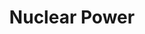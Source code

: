 ---
title: "Nuclear Power"
category: ['science']
classes: ['embed', 'iframe', 'arcgis']
excerpt: "This exhibition explores the history, science, and future of nuclear power and nuclear technology, with tho goal of providing broad-based information on a controversial topic, in order to enhance your experience of the overall Chornobyl reactor room project."
description: "How has Chornobyl shaped our understanding of nuclear power and its potential benefits? Created by the 2023 [Digital Scholarship Summer Fellows](https://digitalscholarship.blogs.brynmawr.edu/digital-scholarship-summer-fellows-program/) at Bryn Mawr College, this exhibition contextualizes Chornobyl within a longer history of accidents and describes the basic science of nuclear reactors and was inspired by questions about the impact of disaster narratives on energy policy."
header: 
    #overlay_image: assets/images/lehr.jpg
    teaser: https://upload.wikimedia.org/wikipedia/commons/4/4e/Nuclear_Power_Plant_Cattenom.jpg
contributors:
    - name: Mst. Fariha Tasnim Busra
      bio: is a rising sophomore at Bryn Mawr College, and majoring in Mathematics with a minor in Data Science. Her long-term goal is to build a human library, and she is on the track to make it a reality. She believes in the power of storytelling to nurture understanding, empathy, and a sense of interconnectedness among people. Beyond the classroom, she is all about celebrating her vibrant Bangladeshi culture! You might spot her rocking in a shari on a random day(on campus or anywhere)! Also she is always indulged into the beats of Bangla music and lost in the Bangla movies. Satyajit Ray, Rituporno Ghosh, and Rittik Ghatak are her absolute favorites! She is always on the lookout for an opportunity that lets me put her passion and skills to work. She has desires to focus on research and innovation, navigating what’s possible with data corporating the perspective of humanities.
    - name: Katya Little
      bio: is a Growth and Structure of Cities major minoring in Russian and Data Science. She is interested in using data analytics and GIS to explore solutions for sustainable agriculture, clean energy, and affordable housing. She is excited to bring the web development, exhibit planning, and critical making skills she learned over the course of this fellowship to future projects!
    - name: Ksenia Mats
      bio: is an intended Biology major with a Data Science and Russian minor, who is interested in data visualizing of topics related to sustainability and leaving a smaller carbon footprint behind. She is interested in building a digital exhibition while acquiring data visualization, project management, and web development skills with her team. In her free time, Ksenia likes spending time in nature, listening to music, and reading.
    - name: Leela Smelser
      bio: is a rising senior working towards an independent major in Creative Writing and Classics. She is interested in the creation of art through data visualizations and the process of building a digital exhibition. In her free time, she enjoys explaining the cyclical nature of the Legend of Zelda timeline, working on her 1400 hour Animal Crossing island, and writing.
    - name: Skye Zhong
      bio: is an Anthropology and Archaeology double major hoping to triple major in Classics. As someone who loves old things, she is intrigued by the ways they manifest in contemporary digital media. She looks forward to apply skills in data visualization, web publishing and critical making acquired from the summer fellowship in various future projects. In her freetime, she enjoys reading, watching bad sitcoms, and staring at the pet cam hoping her cat walks by.
embed:
    url: "https://digbmc.github.io/reactor-jct/"
    type: juncture
    essay-link: https://digbmc.github.io/reactor-jct/
course: 'Digital Scholarship Summer Fellows Program, Bryn Mawr College, Summer 2023'
---